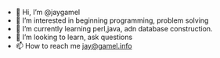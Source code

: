 - 👋 Hi, I’m @jaygamel
- 👀 I’m interested in beginning programming, problem solving
- 🌱 I’m currently learning perl,java, adn database construction.
- 💞️ I’m looking to learn, ask questions
- 📫 How to reach me jay@gamel.info

<!---
jaygamel/jaygamel is a ✨ special ✨ repository because its `README.md` (this file) appears on your GitHub profile.
You can click the Preview link to take a look at your changes.
--->
